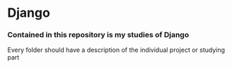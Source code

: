 # Django

### Contained in this repository is my studies of Django

Every folder should have a description of the individual project or studying part
